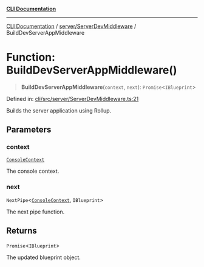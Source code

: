 [**CLI Documentation**](../../../README.md)

***

[CLI Documentation](../../../README.md) / [server/ServerDevMiddleware](../README.md) / BuildDevServerAppMiddleware

# Function: BuildDevServerAppMiddleware()

> **BuildDevServerAppMiddleware**(`context`, `next`): `Promise`\<`IBlueprint`\>

Defined in: [cli/src/server/ServerDevMiddleware.ts:21](https://github.com/stonemjs/cli/blob/df49bf1f270a78a61946870e36ae0b10d02482b3/src/server/ServerDevMiddleware.ts#L21)

Builds the server application using Rollup.

## Parameters

### context

[`ConsoleContext`](../../../declarations/interfaces/ConsoleContext.md)

The console context.

### next

`NextPipe`\<[`ConsoleContext`](../../../declarations/interfaces/ConsoleContext.md), `IBlueprint`\>

The next pipe function.

## Returns

`Promise`\<`IBlueprint`\>

The updated blueprint object.

